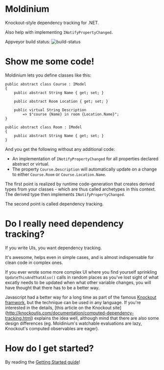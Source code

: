 Moldinium
=========

Knockout-style dependency tracking for .NET.

Also help with implementing `INotifyPropertyChanged`.

Appveyor build status: ![build-status](https://ci.appveyor.com/api/projects/status/8jwforcs6u0gaw2d?svg=true)

Show me some code!
==================

Moldinium lets you define classes like this:

```
public abstract class Course : IModel
{
    public abstract String Name { get; set; }

    public abstract Room Location { get; set; }

    public virtual String Description
        => $"course {Name} in room {Location.Name}";
}

public abstract class Room : IModel
{
    public abstract String Name { get; set; }
}
```

And you get the following without any additional code:

- An implementation of `INotifyPropertyChanged` for all properties declared abstract or virtual.
- The property `Course.Description` will automatically update on a change to either `Course.Room` or `Course.Location.Name`.

The first point is realized by runtime code-generation that creates derived types from
your classes - which are thus called archetypes in this context. The derived type then
implements `INotifyPropertyChanged`.

The second point is called dependency tracking.

Do I really need dependency tracking?
=====================================

If you write UIs, you want dependency tracking.

It's awesome, helps even in simple cases, and is almost indispensable for clean code in complex ones.

If you ever wrote some more complex UI where you find yourself sprinkling `UpdateThisAndThatAlso()`
calls in random places as you've lost sight of what excatly needs to be updated when
what other variable changes, you will have thought that there has to be a better way.

Javascript had a better way for a long time as part of the famous [Knockout framwork](http://knockoutjs.com/),
but the technique can be used in any language. If you're interested in the details,
[this article on the Knockout site] (http://knockoutjs.com/documentation/computed-dependency-tracking.html)
explains the idea well, although mind that there are also some design differences (eg. Moldinium's watchable
evaluations are lazy, Knockout's computed observables are eager).

How do I get started?
=====================

By reading the [Getting Started guide](https://github.com/jtheisen/moldinium/wiki/Getting-started)!
